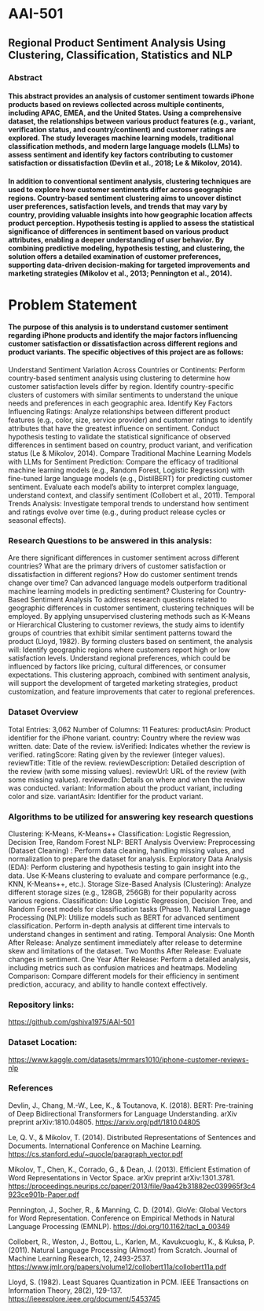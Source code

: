 # AAI-501
## Regional Product Sentiment Analysis Using Clustering, Classification, Statistics  and NLP 

### Abstract
####  This abstract  provides an analysis of customer sentiment towards iPhone products based on reviews collected across multiple continents, including APAC, EMEA, and the United States. Using a comprehensive dataset, the relationships between various product features (e.g., variant, verification status, and country/continent) and customer ratings are explored. The study leverages machine learning models, traditional classification methods, and modern large language models (LLMs) to assess sentiment and identify key factors contributing to customer satisfaction or dissatisfaction (Devlin et al., 2018; Le & Mikolov, 2014).


#### In addition to conventional sentiment analysis, clustering techniques are used to explore how customer sentiments differ across geographic regions. Country-based sentiment clustering aims to uncover distinct user preferences, satisfaction levels, and trends that may vary by country, providing valuable insights into how geographic location affects product perception. Hypothesis testing is applied to assess the statistical significance of differences in sentiment based on various product attributes, enabling a deeper understanding of user behavior. By combining predictive modeling, hypothesis testing, and clustering, the solution offers a detailed examination of customer preferences, supporting data-driven decision-making for targeted improvements and marketing strategies (Mikolov et al., 2013; Pennington et al., 2014).
# Problem Statement
#### The purpose of this analysis is to understand customer sentiment regarding iPhone products and identify the major factors influencing customer satisfaction or dissatisfaction across different regions and product variants. The specific objectives of this project are as follows:

Understand Sentiment Variation Across Countries or Continents:
Perform country-based sentiment analysis using clustering to determine how customer satisfaction levels differ by region.
Identify country-specific clusters of customers with similar sentiments to understand the unique needs and preferences in each geographic area.
Identify Key Factors Influencing Ratings:
Analyze relationships between different product features (e.g., color, size, service provider) and customer ratings to identify attributes that have the greatest influence on sentiment.
Conduct hypothesis testing to validate the statistical significance of observed differences in sentiment based on country, product variant, and verification status (Le & Mikolov, 2014).
Compare Traditional Machine Learning Models with LLMs for Sentiment Prediction:
Compare the efficacy of traditional machine learning models (e.g., Random Forest, Logistic Regression) with fine-tuned large language models (e.g., DistilBERT) for predicting customer sentiment.
Evaluate each model’s ability to interpret complex language, understand context, and classify sentiment (Collobert et al., 2011).
Temporal Trends Analysis:
Investigate temporal trends to understand how sentiment and ratings evolve over time (e.g., during product release cycles or seasonal effects).

### Research Questions to be answered in this analysis:

Are there significant differences in customer sentiment across different countries?
What are the primary drivers of customer satisfaction or dissatisfaction in different regions?
How do customer sentiment trends change over time?
Can advanced language models outperform traditional machine learning models in predicting sentiment?
Clustering for Country-Based Sentiment Analysis
To address research questions related to geographic differences in customer sentiment, clustering techniques will be employed. By applying unsupervised clustering methods such as K-Means or Hierarchical Clustering to customer reviews, the study aims to identify groups of countries that exhibit similar sentiment patterns toward the product (Lloyd, 1982). By forming clusters based on sentiment, the analysis will:
Identify geographic regions where customers report high or low satisfaction levels.
Understand regional preferences, which could be influenced by factors like pricing, cultural differences, or consumer expectations.
This clustering approach, combined with sentiment analysis, will support the development of targeted marketing strategies, product customization, and feature improvements that cater to regional preferences.

### Dataset Overview
Total Entries: 3,062
Number of Columns: 11
Features:
productAsin: Product identifier for the iPhone variant.
country: Country where the review was written.
date: Date of the review.
isVerified: Indicates whether the review is verified.
ratingScore: Rating given by the reviewer (integer values).
reviewTitle: Title of the review.
reviewDescription: Detailed description of the review (with some missing values).
reviewUrl: URL of the review (with some missing values).
reviewedIn: Details on where and when the review was conducted.
variant: Information about the product variant, including color and size.
variantAsin: Identifier for the product variant.

### Algorithms to be utilized for answering key research questions
Clustering: K-Means, K-Means++
Classification: Logistic Regression, Decision Tree, Random Forest
NLP: BERT
Analysis Overview:
Preprocessing (Dataset Cleaning) :
Perform data cleaning, handling missing values, and normalization to prepare the dataset for analysis.
Exploratory Data Analysis (EDA):
Perform clustering and hypothesis testing to gain insight into the data.
Use K-Means clustering to evaluate and compare performance (e.g., KNN, K-Means++, etc.).
Storage Size-Based Analysis (Clustering):
Analyze different storage sizes (e.g., 128GB, 256GB) for their popularity across various regions.
Classification:
Use Logistic Regression, Decision Tree, and Random Forest models for classification tasks (Phase 1).
Natural Language Processing (NLP):
Utilize models such as BERT for advanced sentiment classification.
Perform in-depth analysis at different time intervals to understand changes in sentiment and rating.
Temporal Analysis:
One Month After Release: Analyze sentiment immediately after release to determine skew and limitations of the dataset.
Two Months After Release: Evaluate changes in sentiment.
One Year After Release: Perform a detailed analysis, including metrics such as confusion matrices and heatmaps.
Modeling Comparison:
Compare different models for their efficiency in sentiment prediction, accuracy, and ability to handle context effectively.


### Repository links:
https://github.com/gshiva1975/AAI-501

### Dataset Location:
https://www.kaggle.com/datasets/mrmars1010/iphone-customer-reviews-nlp

### References
Devlin, J., Chang, M.-W., Lee, K., & Toutanova, K. (2018). BERT: Pre-training of Deep Bidirectional Transformers for Language Understanding. arXiv preprint arXiv:1810.04805. https://arxiv.org/pdf/1810.04805

Le, Q. V., & Mikolov, T. (2014). Distributed Representations of Sentences and Documents. International Conference on Machine Learning. https://cs.stanford.edu/~quocle/paragraph_vector.pdf

Mikolov, T., Chen, K., Corrado, G., & Dean, J. (2013). Efficient Estimation of Word Representations in Vector Space. arXiv preprint arXiv:1301.3781. https://proceedings.neurips.cc/paper/2013/file/9aa42b31882ec039965f3c4923ce901b-Paper.pdf

Pennington, J., Socher, R., & Manning, C. D. (2014). GloVe: Global Vectors for Word Representation. Conference on Empirical Methods in Natural Language Processing (EMNLP). https://doi.org/10.1162/tacl_a_00349

Collobert, R., Weston, J., Bottou, L., Karlen, M., Kavukcuoglu, K., & Kuksa, P. (2011). Natural Language Processing (Almost) from Scratch. Journal of Machine Learning Research, 12, 2493-2537. https://www.jmlr.org/papers/volume12/collobert11a/collobert11a.pdf

Lloyd, S. (1982). Least Squares Quantization in PCM. IEEE Transactions on Information Theory, 28(2), 129-137. https://ieeexplore.ieee.org/document/5453745



